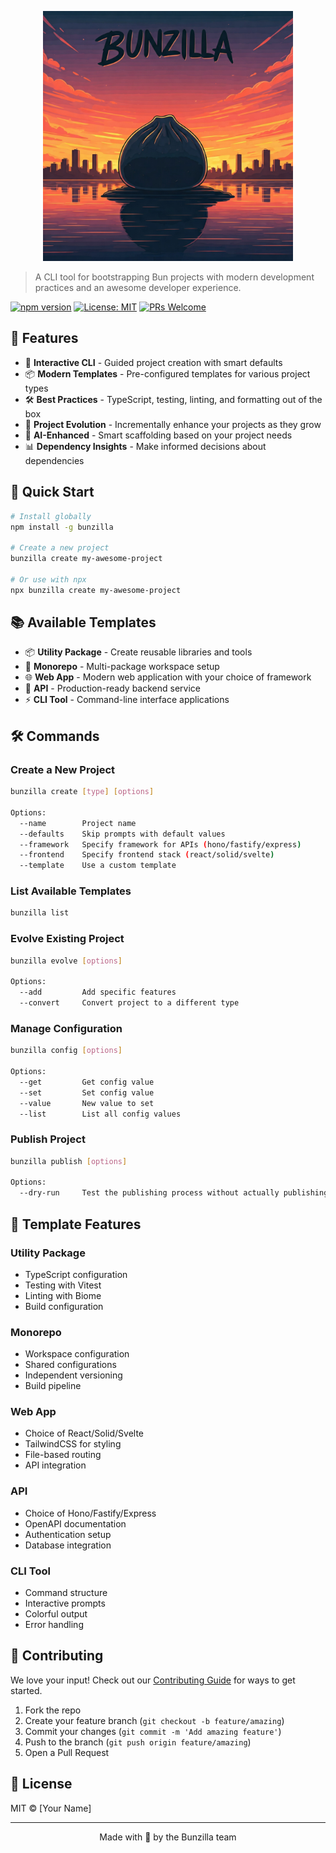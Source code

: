 <p align="center">
  <img src="public/bunzilla_logo.jpg" alt="Bunzilla Logo" width="400"/>
</p>

> A CLI tool for bootstrapping Bun projects with modern development practices and an awesome developer experience.

[![npm version](https://img.shields.io/npm/v/bunzilla.svg)](https://www.npmjs.com/package/bunzilla)
[![License: MIT](https://img.shields.io/badge/License-MIT-yellow.svg)](https://opensource.org/licenses/MIT)
[![PRs Welcome](https://img.shields.io/badge/PRs-welcome-brightgreen.svg)](http://makeapullrequest.com)

## 🚀 Features

- 🎯 **Interactive CLI** - Guided project creation with smart defaults
- 📦 **Modern Templates** - Pre-configured templates for various project types
- 🛠️ **Best Practices** - TypeScript, testing, linting, and formatting out of the box
- 🔄 **Project Evolution** - Incrementally enhance your projects as they grow
- 🤖 **AI-Enhanced** - Smart scaffolding based on your project needs
- 📊 **Dependency Insights** - Make informed decisions about dependencies

## 🏃 Quick Start

```bash
# Install globally
npm install -g bunzilla

# Create a new project
bunzilla create my-awesome-project

# Or use with npx
npx bunzilla create my-awesome-project
```

## 📚 Available Templates

- 📦 **Utility Package** - Create reusable libraries and tools
- 🏢 **Monorepo** - Multi-package workspace setup
- 🌐 **Web App** - Modern web application with your choice of framework
- 🚀 **API** - Production-ready backend service
- ⚡ **CLI Tool** - Command-line interface applications

## 🛠️ Commands

### Create a New Project

```bash
bunzilla create [type] [options]

Options:
  --name        Project name
  --defaults    Skip prompts with default values
  --framework   Specify framework for APIs (hono/fastify/express)
  --frontend    Specify frontend stack (react/solid/svelte)
  --template    Use a custom template
```

### List Available Templates

```bash
bunzilla list
```

### Evolve Existing Project

```bash
bunzilla evolve [options]

Options:
  --add         Add specific features
  --convert     Convert project to a different type
```

### Manage Configuration

```bash
bunzilla config [options]

Options:
  --get         Get config value
  --set         Set config value
  --value       New value to set
  --list        List all config values
```

### Publish Project

```bash
bunzilla publish [options]

Options:
  --dry-run     Test the publishing process without actually publishing
```

## 🎨 Template Features

### Utility Package
- TypeScript configuration
- Testing with Vitest
- Linting with Biome
- Build configuration

### Monorepo
- Workspace configuration
- Shared configurations
- Independent versioning
- Build pipeline

### Web App
- Choice of React/Solid/Svelte
- TailwindCSS for styling
- File-based routing
- API integration

### API
- Choice of Hono/Fastify/Express
- OpenAPI documentation
- Authentication setup
- Database integration

### CLI Tool
- Command structure
- Interactive prompts
- Colorful output
- Error handling

## 🤝 Contributing

We love your input! Check out our [Contributing Guide](CONTRIBUTING.md) for ways to get started.

1. Fork the repo
2. Create your feature branch (`git checkout -b feature/amazing`)
3. Commit your changes (`git commit -m 'Add amazing feature'`)
4. Push to the branch (`git push origin feature/amazing`)
5. Open a Pull Request

## 📝 License

MIT © [Your Name]

---

<p align="center">Made with 🍞 by the Bunzilla team</p>
